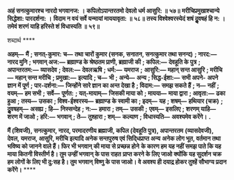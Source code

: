 **अहं सनत्कुमारश्च नारदो भगवानज: ।** **कपिलोऽपान्तरतमो देवलो धर्म आसुरि: ॥ ५७॥** **मरीचिप्रमुखाश्चान्ये सिद्धेशा: पारदर्शना: ।** **विदाम न वयं सर्वे यन्मायां माययावृता: ॥ ५८॥** **तस्य विश्वेश्वरस्येदं शषं दुॢवषहं हि न: ।** **तमेवं शरणं याहि हरिस्ते शं विधास्यति ॥ ५९॥** 

शब्दार्थ **** 

**अहम्—** **मैं** **; सनत्-कुमार: च—** **तथा चारों कुमार (सनक, सनातन, सनत्कुमार तथा सनन्द)** **; नारद:—** **नारद मुनि** **; भगवान् अज:—** **ब्रह्माण्ड के श्रेष्ठतम प्राणी, ब्रह्माजी की** **; कपिल:—** **देवहूति के पुत्र** **; अपान्तरतम:—** **व्यासदेव** **; देवल:—** **देवलऋषि** **; धर्म:—** **यमराज** **;** **आसुरि:—** **महान् सन्त आसुरि** **; मरीचि—** **महान् सन्त मरीचि** **; प्रमुखा:—** **इत्यादि** **; च—** **भी** **; अन्ये—** **अन्य** **; सिद्ध-ईशा:—** **सभी अपने-** **अपने ज्ञान में पूर्ण** **; पार-दर्शना:—** **जिन्होंने सारे ज्ञान का अन्त देखा है** **; विदाम:—** **समझ सकते हैं** **; न—** **नहीं** **; वयम्—** **हम सभी** **;** **सर्वे—** **पूर्णत:** **; यत्-मायाम्—** **जिसकी माया को** **; मायया—** **माया द्वारा** **; आवृता:—** **ढका हुआ** **; तस्य—** **उसका** **; विश्व-ईश्वरस्य—** **ब्रह्माण्ड के स्वामी का** **; इदम्—** **यह** **; शषम्—** **हथियार (चक्र)** **; दुॢवषहम्—** **असह्य** **; हि—** **निस्सन्देह** **; न:—** **हमारा** **; तम्—** **उसकी** **;** **एवम्—** **इसलिए** **; शरणम् याहि—** **शरण में जाओ** **; हरि:—** **भगवान्** **; ते—** **तुश्हारा** **; शम्—** **कल्याण** **; विधास्यति—** **अवश्यमेव करेंगे।** **.** 

**मैं (शिवजी), सनत्कुमार, नारद, परमादरणीय ब्रह्माजी, कपिल (देवहूति पुत्र), अपान्तरतम** **(व्यासदेवजी), देवल, यमराज, आसुरि, मरीचि इत्यादि अनेक सन्तपुरुष एवं सिदि्धप्राप्त अन्य** **अनेक लोग भूत, वर्तमान तथा भविष्य को जानने वाले हैं। फिर भी भगवान् की माया से प्रच्छन्न होने** **के कारण हम यह नहीं समझ पाते कि यह माया कितनी विस्तीर्ण है। तुम उन्हीं भगवान् के पास राहत** **प्राप्त करने के लिए जाओ क्योंकि यह सुदर्शन चक्र हम लोगों के लिए भी दु:सह है। तुम भगवान्** **विष्णु के पास जाओ। वे अवश्य ही दयाद्र्र होकर तुश्हें सौभाग्य प्रदान करेंगे।** **** 
